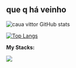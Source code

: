## que q há veinho
![caua vittor GitHub stats](https://github-readme-stats.vercel.app/api?username=cauavittor&show_icons=true&theme=dark)

[![Top Langs](https://github-readme-stats.vercel.app/api/top-langs/?username=cauavittor&layout=compact&theme=dark)](https://github.com/cauavittor/github-readme-stats)


<p><strong>My Stacks:</strong></p> 
<a href="https://skillicons.dev">
    <img src="https://skillicons.dev/icons?i=java,spring,git,github,mysql,docker,js" /> 
</a>

